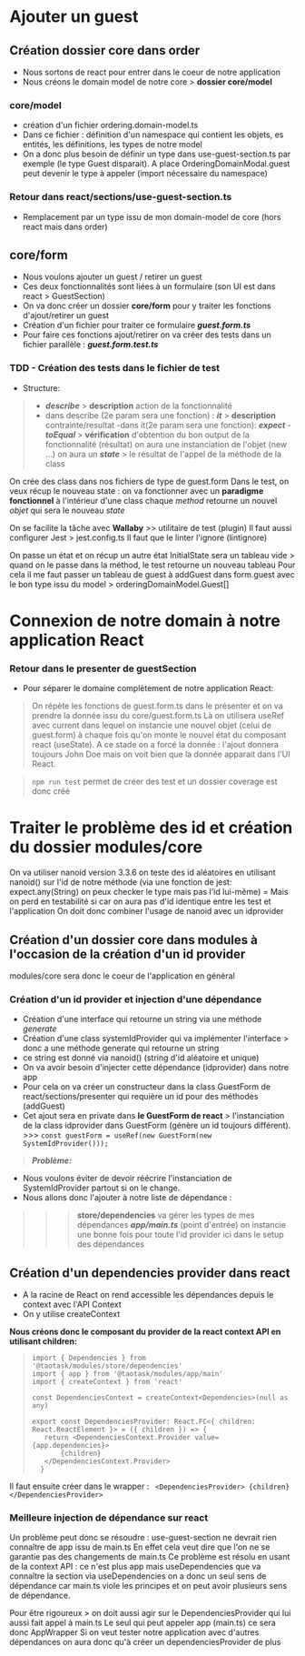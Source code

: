 # Ajouter un guest

## Création dossier core dans order
- Nous sortons de react pour entrer dans le coeur de notre application
- Nous créons le domain model de notre core > **dossier core/model**

### core/model
- création d'un fichier ordering.domain-model.ts
- Dans ce fichier : définition d'un namespace qui contient les objets, es entités, les définitions, les types de notre model
- On a donc plus besoin de définir un type dans use-guest-section.ts par exemple (le type Guest disparait).
A place OrderingDomainModal.guest peut devenir le type à appeler (import nécessaire du namespace)


### Retour dans react/sections/use-guest-section.ts 
- Remplacement par un type issu de mon domain-model de core (hors react mais dans order)

## core/form
- Nous voulons ajouter un guest / retirer un guest 
- Ces deux fonctionnalités sont liées à un formulaire (son UI est dans react > GuestSection)
- On va donc créer un dossier **core/form** pour y traiter les fonctions d'ajout/retirer un guest
- Création d'un fichier pour traiter ce formulaire ***guest.form.ts***
- Pour faire ces fonctions ajout/retirer on va créer des tests dans un fichier parallèle : ***guest.form.test.ts***

### TDD - Création des tests dans le fichier de test
- Structure: 
>- ***describe*** > **description** action de la fonctionnalité
>- dans describe (2e param sera une fonction) : ***it*** > **description** contrainte/resultat 
>-dans it(2e param sera une fonction): ***expect*** - ***toEqual*** > **vérification** d'obtention du bon output de la fonctionnalité (résultat)
on aura une instanciation de l'objet (new ...)
on aura un ***state*** > le résultat de l'appel de la méthode de la class

On crée des class dans nos fichiers de type de guest.form
Dans le test, on veux récup le nouveau state : on va fonctionner avec un **paradigme fonctionnel** à l'intérieur d'une class
chaque *method* retourne un nouvel *objet* qui sera le nouveau *state*

On se facilite la tâche avec **Wallaby** >> utilitaire de test (plugin)
Il faut aussi configurer Jest > jest.config.ts
Il faut que le linter l'ignore (lintignore)

On passe un état et on récup un autre état 
InitialState sera un tableau vide > quand on le passe dans la méthod, le test retourne un nouveau tableau
Pour cela il me faut passer un tableau de guest à addGuest dans form.guest 
avec le bon type issu du model > orderingDomainModel.Guest[]

# Connexion de notre domain à notre application React
### Retour dans le presenter de guestSection
- Pour séparer le domaine complètement de notre application React:
> On répète les fonctions de guest.form.ts dans le présenter et on va prendre la donnée issu du core/guest.form.ts
> Là on utilisera useRef avec current dans lequel on instancie une nouvel objet (celui de guest.form) à chaque fois qu'on monte le nouvel état du composant react (useState).
A ce stade on a forcé la donnée : l'ajout donnera toujours John Doe mais on voit bien que la donnée apparait dans l'UI React.


>`npm run test` permet de créer des test et un dossier coverage est donc créé

# Traiter le problème des id et création du dossier modules/core
On va utiliser nanoid version 3.3.6 
on teste des id aléatoires en utilisant nanoid() sur l'id de notre méthode 
(via une fonction de jest: expect.any(String) on peux checker le type mais pas l'id lui-même) 
= Mais on perd en testabilité si  car on aura pas d'id identique entre les test et l'application
On doit donc combiner l'usage de nanoid avec un idprovider

## Création d'un dossier core dans modules à l'occasion de la création d'un id provider
modules/core sera donc le coeur de l'application en général

### Création d'un id provider et injection d'une dépendance
- Création d'une interface qui retourne un string via une méthode *generate*
- Création d'une class systemIdProvider qui va implémenter l'interface > donc a une méthode generate qui retourne un string
- ce string est donné via nanoid() (string d'id aléatoire et unique)
- On va avoir besoin d'injecter cette dépendance (idprovider) dans notre app 
- Pour cela on va créer un constructeur dans la class GuestForm de react/sections/presenter qui requière un id pour des méthodes (addGuest)
- Cet ajout sera en private dans **le GuestForm de react** > l'instanciation de la class idprovider dans GuestForm (génère un id toujours différent). >>> `const guestForm = useRef(new GuestForm(new SystemIdProvider()));`

>***Problème:*** 
- Nous voulons éviter de devoir réécrire l'instanciation de SystemIdProvider partout si on le change. 
- Nous allons donc l'ajouter à notre liste de dépendance : 
>>>**store/dependencies** va gérer les types de mes dépendances
>>>***app/main.ts*** (point d'entrée) on instancie une bonne fois pour toute l'id provider ici dans le setup des dépendances

## Création d'un dependencies provider dans react 
- A la racine de React on rend accessible les dépendances depuis le context avec l'API Context
- On y utilise createContext 

**Nous créons donc le composant du provider de la react context API en utilisant children:** 

>```
>import { Dependencies } from '@taotask/modules/store/dependencies'
>import { app } from '@taotask/modules/app/main'
>import { createContext } from 'react'
>
>const DependenciesContext = createContext<Dependencies>(null as any)
>
>export const DependenciesProvider: React.FC<{ children: React.ReactElement }> = ({ children }) => {
>    return <DependenciesContext.Provider value={app.dependencies}>
>        {children}
>    </DependenciesContext.Provider>
>   }
>```

Il faut ensuite créer dans le wrapper :
    ```  <DependenciesProvider>
    {children}
    </DependenciesProvider>
    ```
### Meilleure injection de dépendance sur react
Un problème peut donc se résoudre : use-guest-section ne devrait rien connaître de app issu de main.ts 
En effet cela veut dire que l'on ne se garantie pas des changements de main.ts
Ce problème est résolu en usant de la context API : ce n'est plus app mais useDependencies que va connaître la section
via useDependencies on a donc un seul sens de dépendance car main.ts viole les principes et on peut avoir plusieurs sens de dépendance.

Pour être rigoureux > on doit aussi agir sur le DependenciesProvider qui lui aussi fait appel à main.ts
Le seul qui peut appeler app (main.ts) ce sera donc AppWrapper
Si on veut tester notre application avec d'autres dépendances on aura donc qu'à créer un dependenciesProvider de plus
